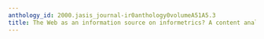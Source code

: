 ```yaml
---
anthology_id: 2000.jasis_journal-ir0anthology0volumeA51A5.3
title: The Web as an information source on informetrics? A content analysis
---
```

